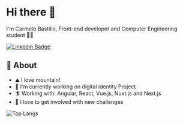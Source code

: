# Hi there 👋

I'm Carmelo Bastillo, Front-end developer and Computer Engineering student 👨‍💻

[![Linkedin Badge](https://img.shields.io/badge/-carmelobastillo-blue?style=flat-square&logo=Linkedin&logoColor=white&link=https://www.linkedin.com/in/carmelo-bastillo-58bb78148/)](https://www.linkedin.com/in/carmelo-bastillo-58bb78148/)

## 🧐 About

- ⛰️ I love mountain!
- 🏢 I'm currently working on digital identity Project
- 🏄 Working with: Angular, React, Vue.js, Nuxt.js and Next.js
- 🎲 I love to get involved with new challenges

![Top Langs](https://github-readme-stats.vercel.app/api/top-langs/?username=CarmeloB4&hide=TeX&layout=compact)

